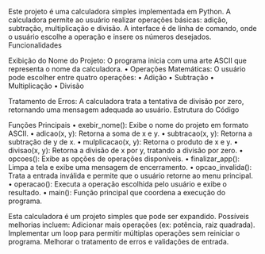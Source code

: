 Este projeto é uma calculadora simples implementada em Python. A calculadora permite ao usuário realizar operações básicas: adição, subtração, multiplicação e divisão. A interface é de linha de comando, onde o usuário escolhe a operação e insere os números desejados.
Funcionalidades

Exibição do Nome do Projeto: O programa inicia com uma arte ASCII que representa o nome da calculadora.
•	Operações Matemáticas: O usuário pode escolher entre quatro operações:
•	Adição
•	Subtração
•	Multiplicação
•	Divisão


Tratamento de Erros: A calculadora trata a tentativa de divisão por zero, retornando uma mensagem adequada ao usuário.
Estrutura do Código


Funções Principais
•	exebir_nome(): Exibe o nome do projeto em formato ASCII.
•	adicao(x, y): Retorna a soma de x e y.
•	subtracao(x, y): Retorna a subtração de y de x.
•	mulplicacao(x, y): Retorna o produto de x e y.
•	divisao(x, y): Retorna a divisão de x por y, tratando a divisão por zero.
•	opcoes(): Exibe as opções de operações disponíveis.
•	finalizar_app(): Limpa a tela e exibe uma mensagem de encerramento.
•	opcao_invalida(): Trata a entrada inválida e permite que o usuário retorne ao menu principal.
•	operacao(): Executa a operação escolhida pelo usuário e exibe o resultado.
•	main(): Função principal que coordena a execução do programa.



Esta calculadora é um projeto simples que pode ser expandido. Possíveis melhorias incluem:
Adicionar mais operações (ex: potência, raiz quadrada).
Implementar um loop para permitir múltiplas operações sem reiniciar o programa.
Melhorar o tratamento de erros e validações de entrada.
